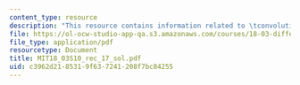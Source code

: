 ```yaml
---
content_type: resource
description: "This resource contains information related to \tconvolution."
file: https://ol-ocw-studio-app-qa.s3.amazonaws.com/courses/18-03-differential-equations-spring-2010/c3962d2185319f637241208f7bc84255_MIT18_03S10_rec_17_sol.pdf
file_type: application/pdf
resourcetype: Document
title: MIT18_03S10_rec_17_sol.pdf
uid: c3962d21-8531-9f63-7241-208f7bc84255
---
```

